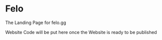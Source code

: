 # Felo
The Landing Page for felo.gg

Website Code will be put here once the Website is ready to be published

